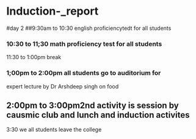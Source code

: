 # Induction-_report
#day 2
##9:30am to 10:30 english proficiencytedt for all students
### 10:30 to 11;30 math proficiency test for all students 
11:30 to 1:00pm break 
###  1;00pm to 2:00pm all students go to auditorium for
expert lecture by Dr Arshdeep singh on food
## 2:00pm to 3:00pm2nd activity is session by causmic  club and lunch and induction activites 
3:30 we all students leave the college 
